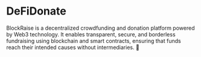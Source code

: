 # DeFiDonate
BlockRaise is a decentralized crowdfunding and donation platform powered by Web3 technology. It enables transparent, secure, and borderless fundraising using blockchain and smart contracts, ensuring that funds reach their intended causes without intermediaries. 🚀
